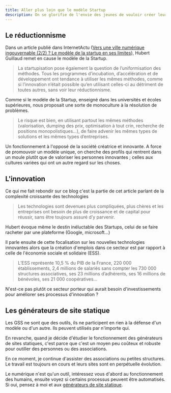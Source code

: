 ```yaml
---
title: Aller plus loin que le modèle Startup
description: On se glorifie de l'envie des jeunes de vouloir créer leur propre boîte, voire monter leur Startup. Mais entreprendre n'est pas synonyme de monter sa boîte ; les formes sont multiples. Alors peut-on s'engager et suivre ses propres méthodes ?
---
```


## Le réductionnisme

Dans un article publié dans InternetActu ([Vers une ville numérique ingouvernable (2/2) ? Le modèle de la startup en ses limites](http://www.internetactu.net/2017/12/01/vers-une-ville-numerique-ingouvernable-22-le-modele-de-la-startup-en-ses-limites/)), Hubert Guillaud remet en cause le modèle de la Startup.

> La startupisation pose également la question de l’uniformisation des méthodes. Tous les programmes d’incubation, d’accélération et de développement ont tendance à utiliser les mêmes méthodes, comme si l’innovation n’était possible qu’en utilisant celles-ci au détriment de toutes autres, sans voir leur réductionnisme.

Comme si le modèle de la Startup, enseigné dans les universités et écoles supérieures, nous proposait une sorte de monoculture à la résolution de problèmes.

> Le risque est bien, en utilisant partout les mêmes méthodes (valorisation, dumping des prix, optimisation à tout crin, recherche de positions monopolistiques…), de faire advenir les mêmes types de solutions et les mêmes types d’entreprises.

Un fonctionnement à l'opposé de la société créatrice et innovante. A force de promouvoir un modèle unique, on cherche des profils qui rentrent dans un moule plutôt que de valoriser les personnes innovantes ; celles aux cultures variées qui ont un autre regard sur les choses.

## L'innovation

Ce qui me fait rebondir sur ce blog c'est la partie de cet article parlant de la complexité croissante des technologies

> Les technologies sont devenues plus compliquées, plus chères et les entreprises ont besoin de plus de croissance et de capital pour réussir, sans être toujours assuré d’y parvenir.

Hubert évoque même le destin inéluctable des Startups, celui de se faire racheter par une plateforme (Google, microsoft…)

Il parle ensuite de cette focalisation sur les nouvelles technologies innovantes alors que la création d'emplois dans ce secteur est par rapport à celle de l'économie sociale et solidaire (ESS).

> L’ESS représente 10,5 % du PIB de la France, 220 000 établissements, 2,4 millions de salariés sans compter les 730 000 structures associatives, ses 23 millions d’adhérents, ses 16 millions de bénévoles, ses 21 000 coopératives…

N'est-ce pas plutôt ce secteur porteur qui aurait besoin d'investissements pour améliorer ses processus d'innovation ?

## Les générateurs de site statique

Les GSS ne sont que des outils, ils ne participent en rien à la défense d'un modèle ou d'un autre. Ils peuvent utilisés par n'importe qui.

En revanche, quand je décide d'étudier le fonctionnement des générateurs de sites statiques, c'est parce que c'est un moyen peu coûteux et robuste pour outiller des personnes ou des associations.

En ce moment, je continue d'assister des associations ou petites structures. Le travail est toujours en cours et leurs sites sont en perpétuelle évolution.

Le numérique n'est qu'un outil, intéressez vous d'abord au fonctionnement des humains, ensuite voyez si certains processus peuvent être automatisés. Si oui, pensez à moi et aux [générateurs de site statique](/generateur-site-statique/).